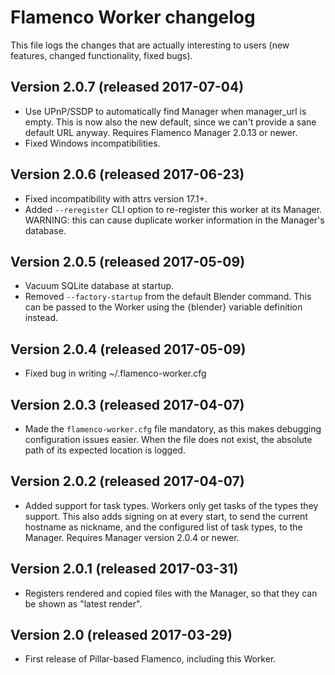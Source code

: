 # Flamenco Worker changelog

This file logs the changes that are actually interesting to users (new features,
changed functionality, fixed bugs).

## Version 2.0.7 (released 2017-07-04)

- Use UPnP/SSDP to automatically find Manager when manager_url is empty.
  This is now also the new default, since we can't provide a sane default URL anyway.
  Requires Flamenco Manager 2.0.13 or newer.
- Fixed Windows incompatibilities.


## Version 2.0.6 (released 2017-06-23)

- Fixed incompatibility with attrs version 17.1+.
- Added `--reregister` CLI option to re-register this worker at its Manager.
  WARNING: this can cause duplicate worker information in the Manager's database.


## Version 2.0.5 (released 2017-05-09)

- Vacuum SQLite database at startup.
- Removed `--factory-startup` from the default Blender command. This can be passed
  to the Worker using the {blender} variable definition instead.


## Version 2.0.4 (released 2017-05-09)

- Fixed bug in writing ~/.flamenco-worker.cfg


## Version 2.0.3 (released 2017-04-07)

- Made the `flamenco-worker.cfg` file mandatory, as this makes debugging configuration
  issues easier. When the file does not exist, the absolute path of its expected
  location is logged.


## Version 2.0.2 (released 2017-04-07)

- Added support for task types. Workers only get tasks of the types they support.
  This also adds signing on at every start, to send the current hostname as nickname,
  and the configured list of task types, to the Manager. Requires Manager version
  2.0.4 or newer.


## Version 2.0.1 (released 2017-03-31)

- Registers rendered and copied files with the Manager, so that they can be
  shown as "latest render".


## Version 2.0 (released 2017-03-29)

- First release of Pillar-based Flamenco, including this Worker.
